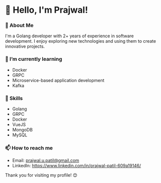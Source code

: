 # 👋 Hello, I'm Prajwal!

### 🌟 About Me
I'm a Golang developer with 2+ years of experience in software development. I enjoy exploring new technologies and using them to create innovative projects. 

### 🌱 I’m currently learning
- Docker
- GRPC
- Microservice-based application development
- Kafka

### 💼 Skills
- Golang
- GRPC
- Docker
- VueJS
- MongoDB
- MySQL

### 📫 How to reach me
- Email: prajwal.u.patil@gmail.com
- LinkedIn: https://www.linkedin.com/in/prajwal-patil-609a19146/

Thank you for visiting my profile! 😊
